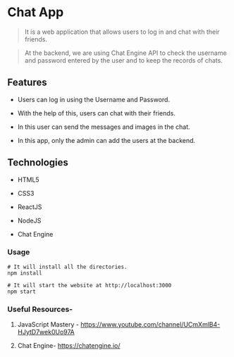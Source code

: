 # Chat App

> It is a web application that allows users to log in and chat with their friends.

> At the backend, we are using Chat Engine API to check the username and password entered by the user and to keep the records of chats. 

## Features

- Users can log in using the Username and Password.

- With the help of this, users can chat with their friends.

- In this user can send the messages and images in the chat.

- In this app, only the admin can add the users at the backend.

## Technologies

- HTML5

- CSS3

- ReactJS

- NodeJS

- Chat Engine

### Usage

```
# It will install all the directories.
npm install

# It will start the website at http://localhost:3000
npm start 

```

### Useful Resources-

1. JavaScript Mastery - https://www.youtube.com/channel/UCmXmlB4-HJytD7wek0Uo97A

2. Chat Engine- https://chatengine.io/
